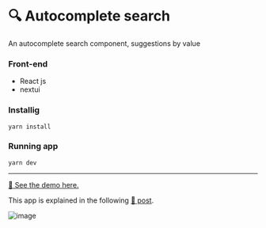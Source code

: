 # 🔍 Autocomplete search

An autocomplete search component, suggestions by value

### Front-end
* React js
* nextui

### Installig

```
yarn install
```

### Running app

```
yarn dev
```

<hr>

[🚀 See the demo here.](https://autocomplete-search-react-ts.vercel.app/)

This app is explained in the following [📰 post]().

![image](https://user-images.githubusercontent.com/34925280/194323605-ee64263d-3c4f-48a3-b52b-bcaf0f507e82.png)
